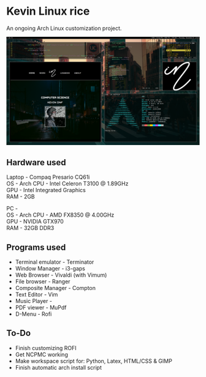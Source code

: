 # Kevin Linux rice

An ongoing Arch Linux customization project.

![desktop](Screenshots/desktop.png)

## Hardware used

Laptop - Compaq Presario CQ61i  
OS     - Arch 
CPU    - Intel Celeron T3100 @ 1.89GHz  
GPU    - Intel Integrated Graphics  
RAM    - 2GB  

PC	   -  
OS     - Arch 
CPU    - AMD FX8350 @ 4.00GHz  
GPU    - NVIDIA GTX970  
RAM    - 32GB DDR3  


## Programs used  

+ Terminal emulator  -  Terminator  
+ Window Manager     -  i3-gaps  
+ Web Browser	     -  Vivaldi (with Vimum)  
+ File browser	     -  Ranger  
+ Composite Manager  -  Compton  
+ Text Editor	     -  Vim  
+ Music Player	     -   
+ PDF viewer	     -  MuPdf  
+ D-Menu		     -  Rofi

## To-Do

+ Finish customizing ROFI
+ Get NCPMC working
+ Make workspace script for: Python, Latex, HTML/CSS & GIMP
+ Finish automatic arch install script

